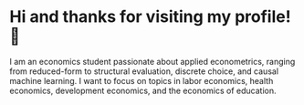 # Hi and thanks for visiting my profile! 👋 

I am an economics student passionate about applied econometrics, ranging from reduced-form to structural evaluation, discrete choice, and causal machine learning. I want to focus on topics in labor economics, health economics, development economics, and the economics of education.

  









 

 






